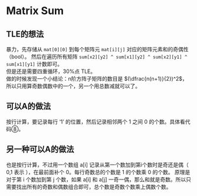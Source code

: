 # Matrix Sum

## TLE的想法

暴力，先存储从 `mat[0][0]` 到每个矩阵元 `mat[i][j]` 对应的矩阵元素和的奇偶性（bool）。
然后在遍历所有矩阵 `sum[x2][y2] ^ sum[x1][y2] ^ sum[x2][y1] ^ sum[x1][y1]` 计数即可。  
但是还是需要四重循环，30%点 TLE。  
做的时候发现一个小结论：n阶方阵子矩阵的数目是 $(\dfrac{n(n+1)}{2})^2$，所以只用算奇数偶数中的一个，另一个用总数减就可以了。

## 可以A的做法

按行计算，要记录每行 ‘1’ 的位置，然后记录相邻两个 1 之间 0 的个数。具体看代码⑧。

## 另一种可以A的做法

也是按行计算，不过用一个数组 a[i] 记录从第一个数加到第i个数时是奇还是偶（ 0,1 表示 ），在最前面补个 0。每行奇数总的个数是 1 的个数乘 0 的个数。
原理是对于第 i 个数加到第 j 个数，如果 a[i] 和 a[j] 一奇一偶，那么和就是奇数。所以只需要找出所有的奇数和偶数组合即可，总个数是奇数个数乘上偶数个数。
